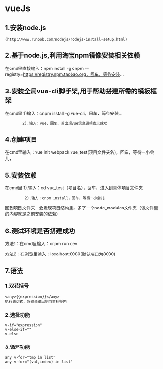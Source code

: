 # vueJs
## 1.安装node.js ##
	(http://www.runoob.com/nodejs/nodejs-install-setup.html)

## 2.基于node.js,利用淘宝npm镜像安装相关依赖 ##

 在cmd里直接输入：npm install -g cnpm --registry=https://registry.npm.taobao.org，回车，等待安装...

## 3.安装全局vue-cli脚手架,用于帮助搭建所需的模板框架 ##

在cmd里 1)输入：cnpm install -g vue-cli，回车，等待安装...

            2).输入：vue，回车，若出现vue信息说明表示成功
  
## 4.创建项目 ##

在cmd里输入：vue init webpack vue_test(项目文件夹名)，回车，等待一小会儿，

## 5.安装依赖 ##

在cmd里  1).输入：cd vue_test（项目名），回车，进入到具体项目文件夹

             2).输入：cnpm install，回车，等待一小会儿

回到项目文件夹，会发现项目结构里，多了一个node_modules文件夹（该文件里的内容就是之前安装的依赖）

## 6.测试环境是否搭建成功 ##

方法1：在cmd里输入：cnpm run dev

方法2：在浏览里输入：localhost:8080(默认端口为8080)

## 7.语法 ##
### 1.双花括号 ###
	<any>{{expression}}</any>
	执行表达式，将结果输出到当前标签内
### 2.选择功能 ###
	v-if="expression"
	v-else-if=""
	v-else
### 3.循环功能 ###
	any v-for="tmp in list"
	any v-for="(val,index) in list"